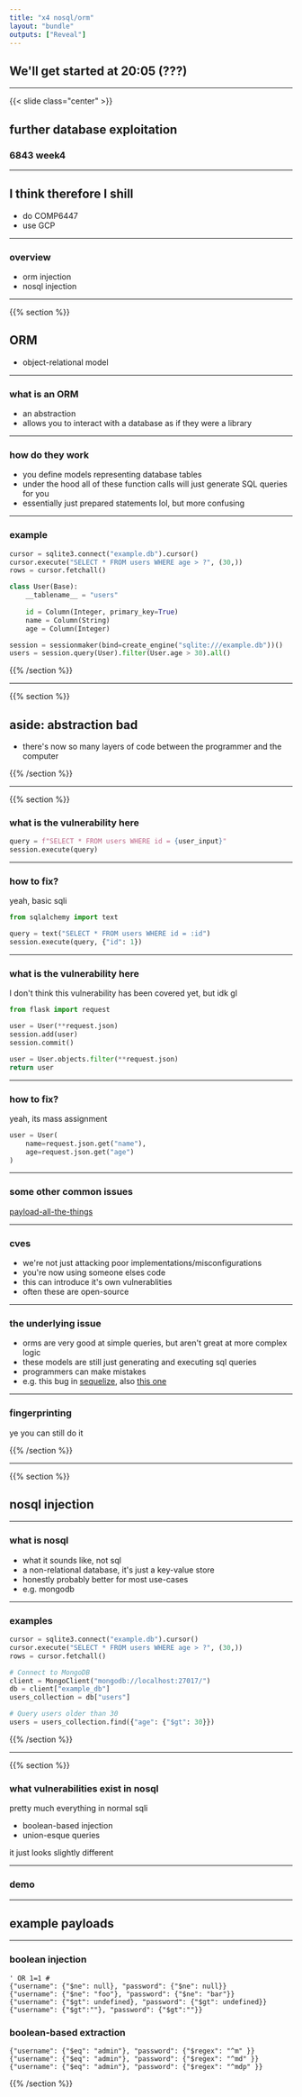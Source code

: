 ```yaml
---
title: "x4 nosql/orm"
layout: "bundle"
outputs: ["Reveal"]
---
```


## We'll get started at 20:05 (???)

---

{{< slide class="center" >}}
## further database exploitation
### 6843 week4 

---

## I think therefore I shill
* do COMP6447
* use GCP

---

### overview
* orm injection
* nosql injection

---

{{% section %}}
## ORM
* object-relational model

---

### what is an ORM
* an abstraction
* allows you to interact with a database as if they were a library

---

### how do they work
* you define models representing database tables 
* under the hood all of these function calls will just generate SQL queries for you
* essentially just prepared statements lol, but more confusing

---

### example
```python
cursor = sqlite3.connect("example.db").cursor()
cursor.execute("SELECT * FROM users WHERE age > ?", (30,))
rows = cursor.fetchall()
```

```python
class User(Base):
    __tablename__ = "users"
    
    id = Column(Integer, primary_key=True)
    name = Column(String)
    age = Column(Integer)

session = sessionmaker(bind=create_engine("sqlite:///example.db"))()
users = session.query(User).filter(User.age > 30).all()
```

{{% /section %}}

---

{{% section %}}

## aside: abstraction bad
* there's now so many layers of code between the programmer and the computer 

{{% /section %}}

---

{{% section %}}

### what is the vulnerability here
```python
query = f"SELECT * FROM users WHERE id = {user_input}"
session.execute(query)
```

---

### how to fix?
yeah, basic sqli

```python
from sqlalchemy import text

query = text("SELECT * FROM users WHERE id = :id")
session.execute(query, {"id": 1})
```

---

### what is the vulnerability here
I don't think this vulnerability has been covered yet, but idk gl

```python
from flask import request

user = User(**request.json)
session.add(user)
session.commit()
```

```python
user = User.objects.filter(**request.json)
return user
```

---

### how to fix?
yeah, its mass assignment

```python
user = User(
    name=request.json.get("name"),
    age=request.json.get("age")
)
```

---

### some other common issues
[payload-all-the-things](https://github.com/swisskyrepo/PayloadsAllTheThings/blob/master/ORM%20Leak/README.md)

---

### cves
* we're not just attacking poor implementations/misconfigurations
* you're now using someone elses code
* this can introduce it's own vulnerablities
* often these are open-source

---

### the underlying issue
* orms are very good at simple queries, but aren't great at more complex logic
* these models are still just generating and executing sql queries
* programmers can make mistakes
* e.g. this bug in [sequelize](https://github.com/sequelize/sequelize/issues/14519), also [this one](https://github.com/sequelize/sequelize/issues/6194)

---

### fingerprinting
ye you can still do it

{{% /section %}}

---

{{% section %}}

## nosql injection

---

### what is nosql
* what it sounds like, not sql
* a non-relational database, it's just a key-value store
* honestly probably better for most use-cases
* e.g. mongodb

---

### examples
```python
cursor = sqlite3.connect("example.db").cursor()
cursor.execute("SELECT * FROM users WHERE age > ?", (30,))
rows = cursor.fetchall()
```

```python
# Connect to MongoDB
client = MongoClient("mongodb://localhost:27017/")
db = client["example_db"]
users_collection = db["users"]

# Query users older than 30
users = users_collection.find({"age": {"$gt": 30}})
```

{{% /section %}}

---

{{% section %}}

### what vulnerabilities exist in nosql
pretty much everything in normal sqli
* boolean-based injection
* union-esque queries

it just looks slightly different

---

### demo

---

## example payloads

---

### boolean injection
```
' OR 1=1 #
{"username": {"$ne": null}, "password": {"$ne": null}}
{"username": {"$ne": "foo"}, "password": {"$ne": "bar"}}
{"username": {"$gt": undefined}, "password": {"$gt": undefined}}
{"username": {"$gt":""}, "password": {"$gt":""}}
```

### boolean-based extraction
```
{"username": {"$eq": "admin"}, "password": {"$regex": "^m" }}
{"username": {"$eq": "admin"}, "password": {"$regex": "^md" }}
{"username": {"$eq": "admin"}, "password": {"$regex": "^mdp" }}
```

{{% /section %}}
